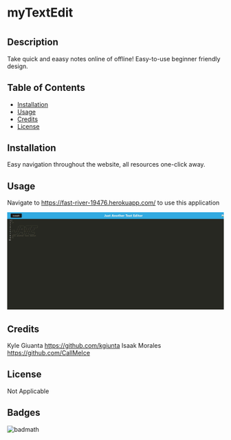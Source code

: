 # myTextEdit

# <myTextEdit>

## Description

Take quick and eaasy notes online of offline!
Easy-to-use beginner friendly design.

## Table of Contents

- [Installation](#installation)
- [Usage](#usage)
- [Credits](#credits)
- [License](#license)

## Installation

Easy navigation throughout the website, all resources one-click away. 

## Usage

Navigate to https://fast-river-19476.herokuapp.com/ to use this application

![Image of website](/client/src/images/myTextEdit.jpg)

## Credits

Kyle Giuanta https://github.com/kgiunta
Isaak Morales https://github.com/CallMeIce

## License
Not Applicable

## Badges

![badmath](https://img.shields.io/github/languages/top/lernantino/badmath)
